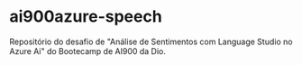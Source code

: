 # ai900azure-speech
Repositório do desafio de "Análise de Sentimentos com Language Studio no Azure Ai" do Bootecamp de AI900 da Dio. 
